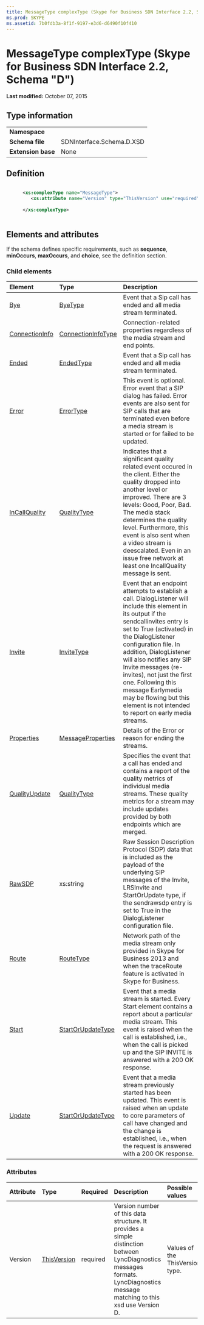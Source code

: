 ```yaml
---
title: MessageType complexType (Skype for Business SDN Interface 2.2, Schema "D")
ms.prod: SKYPE
ms.assetid: 7b0fdb3a-8f1f-9197-e3d6-d6490f10f410
---
```



# MessageType complexType (Skype for Business SDN Interface 2.2, Schema "D")

 **Last modified:** October 07, 2015
  
    
    


## Type information


|||
|:-----|:-----|
|**Namespace**||
|**Schema file**|SDNInterface.Schema.D.XSD |
|**Extension base**|None |
   

## Definition


```XML

      <xs:complexType name="MessageType">
         <xs:attribute name="Version" type="ThisVersion" use="required"/>
  
      </xs:complexType>
      
```


## Elements and attributes

If the schema defines specific requirements, such as **sequence**, **minOccurs**, **maxOccurs**, and **choice**, see the definition section. 
  
    
    

### Child elements



|**Element**|**Type**|**Description**|
|:-----|:-----|:-----|
| [Bye](bye-element.md)| [ByeType](byetype-complextype.md)|Event that a Sip call has ended and all media stream terminated. |
| [ConnectionInfo](connectioninfo-element-1.md)| [ConnectionInfoType](connectioninfotype-complextype-1.md)|Connection-related properties regardless of the media stream and end points. |
| [Ended](ended-element-1.md)| [EndedType](endedtype-complextype.md)|Event that a Sip call has ended and all media stream terminated. |
| [Error](error-element-1.md)| [ErrorType](errortype-complextype.md)|This event is optional. Error event that a SIP dialog has failed. Error events are also sent for SIP calls that are terminated even before a media stream is started or for failed to be updated. |
| [InCallQuality](incallquality-element.md)| [QualityType](qualitytype-complextype-1.md)|Indicates that a significant quality related event occured in the client. Either the quality dropped into another level or improved. There are 3 levels: Good, Poor, Bad. The media stack determines the quality level. Furthermore, this event is also sent when a video stream is deescalated. Even in an issue free network at least one IncallQuality message is sent. |
| [Invite](invite-element.md)| [InviteType](invitetype-complextype.md)|Event that an endpoint attempts to establish a call. DialogListener will include this element in its output if the sendcallinvites entry is set to True (activated) in the DialogListener configuration file. In addition, DialogListener will also notifies any SIP Invite messages (re-invites), not just the first one. Following this message Earlymedia may be flowing but this element is not intended to report on early media streams. |
| [Properties](properties-element-messagetype-complextype-1.md)| [MessageProperties](messageproperties-complextype.md)|Details of the Error or reason for ending the streams. |
| [QualityUpdate](qualityupdate-element.md)| [QualityType](qualitytype-complextype-1.md)|Specifies the event that a call has ended and contains a report of the quality metrics of individual media streams. These quality metrics for a stream may include updates provided by both endpoints which are merged. |
| [RawSDP](rawsdp-element.md)|xs:string |Raw Session Description Protocol (SDP) data that is included as the payload of the underlying SIP messages of the Invite, LRSInvite and StartOrUpdate type, if the sendrawsdp entry is set to True in the DialogListener configuration file. |
| [Route](route-element-messagetype-complextype.md)| [RouteType](routetype-complextype-1.md)|Network path of the media stream only provided in Skype for Business 2013 and when the traceRoute feature is activated in Skype for Business. |
| [Start](start-element-1.md)| [StartOrUpdateType](startorupdatetype-complextype.md)|Event that a media stream is started. Every Start element contains a report about a particular media stream. This event is raised when the call is established, i.e., when the call is picked up and the SIP INVITE is answered with a 200 OK response. |
| [Update](update-element-1.md)| [StartOrUpdateType](startorupdatetype-complextype.md)|Event that a media stream previously started has been updated. This event is raised when an update to core parameters of call have changed and the change is established, i.e., when the request is answered with a 200 OK response. |
   

### Attributes



|**Attribute**|**Type**|**Required**|**Description**|**Possible values**|
|:-----|:-----|:-----|:-----|:-----|
|Version | [ThisVersion](thisversion-simpletype.md)|required |Version number of this data structure. It provides a simple distinction between LyncDiagnostics messages formats. LyncDiagnostics message matching to this xsd use Version D. |Values of the ThisVersion type. |
   

